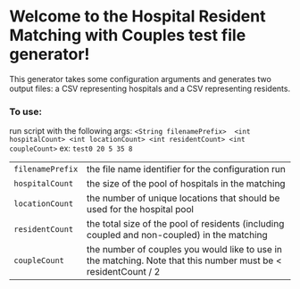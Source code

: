 # Welcome to the Hospital Resident Matching with Couples test file generator!

This generator takes some configuration arguments and generates two output files:
a CSV representing hospitals and a CSV representing residents.

### To use:
run script with the following args:
`<String filenamePrefix>  <int hospitalCount> <int locationCount> <int residentCount> <int coupleCount>`
ex: `test0 20 5 35 8`

|                  |                                                                                                                |
|------------------|----------------------------------------------------------------------------------------------------------------|
|`filenamePrefix`  | the file name identifier for the configuration run                                                             |
|`hospitalCount`   |  the size of the pool of hospitals in the matching                                                             |
|`locationCount`   |  the number of unique locations that should be used for the hospital pool                                      |
|`residentCount`   | the total size of the pool of residents (including coupled and non-coupled) in the matching                    |
|`coupleCount`     | the number of couples you would like to use in the matching. Note that this number must be < residentCount / 2 |

